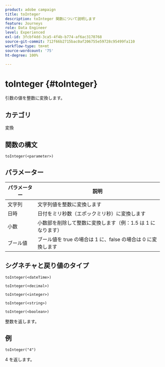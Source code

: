 ```yaml
---
product: adobe campaign
title: toInteger
description: toInteger 関数について説明します
feature: Journeys
role: Data Engineer
level: Experienced
exl-id: 3fcbf4dd-3ca5-4f4b-b774-af6ac3170768
source-git-commit: 712f66b2715bac0af206755e59728c95499fa110
workflow-type: tm+mt
source-wordcount: '75'
ht-degree: 100%

---
```


# toInteger {#toInteger}

引数の値を整数に変換します。

## カテゴリ

変換

## 関数の構文

`toInteger(<parameter>)`

## パラメーター

| パラメーター | 説明 |
|--- |--- |
| 文字列 | 文字列値を整数に変換します |
| 日時 | 日付をミリ秒数（エポックミリ秒）に変換します |
| 小数 | 小数部を削除して整数に変換します（例：1.5 は 1 になります） |
| ブール値 | ブール値を true の場合は 1 に、false の場合は 0 に変換します |

## シグネチャと戻り値のタイプ

`toInteger(<dateTime>)`

`toInteger(<decimal>)`

`toInteger(<integer>)`

`toInteger(<string>)`

`toInteger(<boolean>)`

整数を返します。

## 例

`toInteger("4")`

4 を返します。
